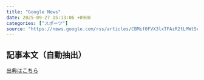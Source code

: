 ```yaml
---
title: "Google News"
date: 2025-09-27 15:13:06 +0900
categories: ["スポーツ"]
source: "https://news.google.com/rss/articles/CBMif0FVX3lxTFAzR2tLMWtSelJucWpWcXlMLXZabG9pZ2YtWDZfSmhEX2EwMDR5VW1DNEx0dmRqcU96dXJpeTMzNU0yMWN1Z1MycmZjWjZmMEg0bjZuelI3cEtDUnU5NENXcGJDcTFCZWtqbDRIRmNsZ1FXdG9YRDdqU1JlT2ZmX3M?oc=5"
---
```


## 記事本文（自動抽出）
<body class="y0K44d EA71Tc" id="readabilityBody"></body>

[出典はこちら](https://news.google.com/rss/articles/CBMif0FVX3lxTFAzR2tLMWtSelJucWpWcXlMLXZabG9pZ2YtWDZfSmhEX2EwMDR5VW1DNEx0dmRqcU96dXJpeTMzNU0yMWN1Z1MycmZjWjZmMEg0bjZuelI3cEtDUnU5NENXcGJDcTFCZWtqbDRIRmNsZ1FXdG9YRDdqU1JlT2ZmX3M?oc=5)
